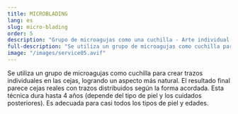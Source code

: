 ```yaml
---
title: MICROBLADING
lang: es
slug: micro-blading
order: 5
description: "Grupo de microagujas como una cuchilla - Arte individual - aspecto natural para las cejas - Cejas reales - Dura hasta 4 años."
full-description: "Se utiliza un grupo de microagujas como cuchilla para crear trazos individuales en las cejas, logrando un aspecto más natural. El resultado final parece cejas reales con trazos distribuidos según la forma acordada. Esta técnica dura hasta 4 años (depende del tipo de piel y los cuidados posteriores). Es adecuada para casi todos los tipos de piel y edades."
image: "/images/service05.avif"
---
```

Se utiliza un grupo de microagujas como cuchilla para crear trazos individuales en las cejas, logrando un aspecto más natural. El resultado final parece cejas reales con trazos distribuidos según la forma acordada. Esta técnica dura hasta 4 años (depende del tipo de piel y los cuidados posteriores). Es adecuada para casi todos los tipos de piel y edades.
